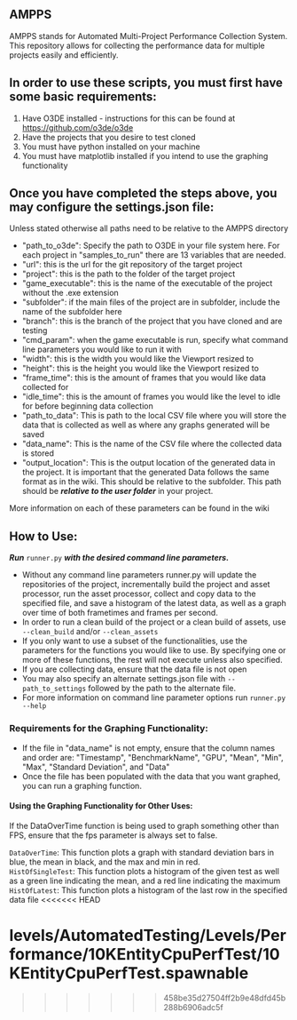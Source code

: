 <h2> AMPPS </h2>  

AMPPS stands for Automated Multi-Project Performance Collection System.  
This repository allows for collecting the performance data for multiple projects easily and efficiently.  

<h2>In order to use these scripts, you must first have some basic requirements:</h2>  

1. Have O3DE installed - instructions for this can be found at https://github.com/o3de/o3de  
2. Have the projects that you desire to test cloned   
3. You must have python installed on your machine  
4. You must have matplotlib installed if you intend to use the graphing functionality  


<h2>Once you have completed the steps above, you may configure the settings.json file:</h2>  

Unless stated otherwise all paths need to be relative to the AMPPS directory
* "path_to_o3de": Specify the path to O3DE in your file system here. 
For each project in "samples_to_run" there are 13 variables that are needed.  
* "url": this is the url for the git repository of the target project  
* "project": this is the path to the folder of the target project  
* "game_executable": this is the name of the executable of the project without the .exe extension  
* "subfolder": if the main files of the project are in subfolder, include the name of the subfolder here  
* "branch": this is the branch of the project that you have cloned and are testing  
* "cmd_param": when the game executable is run, specify what command line parameters you would like to run it with  
* "width": this is the width you would like the Viewport resized to  
* "height": this is the height you would like the Viewport resized to  
* "frame_time": this is the amount of frames that you would like data collected for  
* "idle_time": this is the amount of frames you would like the level to idle for before beginning data collection  
* "path_to_data": This is path to the local CSV file where you will store the data that is collected as well as where any graphs generated will be saved
* "data_name": This is the name of the CSV file where the collected data is stored  
* "output_location": This is the output location of the generated data in the project. It is important that the generated Data follows the same format as in the wiki. This should be relative to the subfolder. This path should be ***relative to the user folder*** in your project.  

More information on each of these parameters can be found in the wiki  
  
    

<h2>How to Use:</h2>  

***Run*** `runner.py` ***with the desired command line parameters.***  
* Without any command line parameters runner.py will update the repositories of the project, incrementally build the project and asset processor, run the asset processor, collect and copy data to the specified file, and save a histogram of the latest data, as well as a graph over time of both frametimes and frames per second.  
* In order to run a clean build of the project or a clean build of assets, use `--clean_build` and/or `--clean_assets`  
* If you only want to use a subset of the functionalities, use the parameters for the functions you would like to use. By specifying one or more of these functions, the rest will not execute unless also specified. 
* If you are collecting data, ensure that the data file is not open
* You may also specify an alternate settings.json file with `--path_to_settings` followed by the path to the alternate file.
* For more information on command line parameter options run `runner.py --help`  

  
    
  

<h3>Requirements for the Graphing Functionality:</h3>  

* If the file in "data_name" is not empty, ensure that the column names and order are: "Timestamp", "BenchmarkName", "GPU", "Mean", "Min", "Max", "Standard Deviation", and "Data"
* Once the file has been populated with the data that you want graphed, you can run a graphing function.

<h4>Using the Graphing Functionality for Other Uses:</h4>
If the DataOverTime function is being used to graph something other than FPS, ensure that the fps parameter is always set to false.  

`DataOverTime`: This function plots a graph with standard deviation bars in blue, the mean in black, and the max and min in red.  
`HistOfSingleTest`: This function plots a histogram of the given test as well as a green line indicating the mean, and a red line indicating the maximum  
`HistOfLatest`: This function plots a histogram of the last row in the specified data file
<<<<<<< HEAD


levels/AutomatedTesting/Levels/Performance/10KEntityCpuPerfTest/10KEntityCpuPerfTest.spawnable
=======
>>>>>>> 458be35d27504ff2b9e48dfd45b288b6906adc5f
